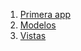 

<!-- TODO: Use liquid to pass published pages -->
1. [Primera app](/labs/1_primera_app.html)
1. [Modelos](/labs/2_modelos.html)
1. [Vistas](/labs/3_vistas.html)
<!-- 1. [Rutas y controladores](/labs/4_rutas_y_controladores.html) -->
<!-- 1. [Formularios y APIs externas](/labs/5_forms_y_apis_externas.html) -->
